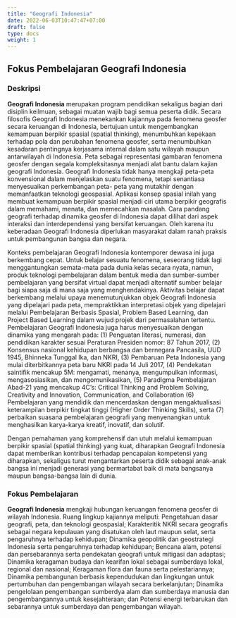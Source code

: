 ```yaml
---
title: "Geografi Indonesia"
date: 2022-06-03T10:47:47+07:00
draft: false
type: docs
weight: 1
---
```


## Fokus Pembelajaran Geografi Indonesia
### Deskripsi
**Geografi Indonesia** merupakan program pendidikan sekaligus bagian dari disiplin keilmuan, sebagai muatan wajib bagi semua peserta didik. Secara filosofis Geografi Indonesia menekankan kajiannya pada fenomena geosfer secara keruangan di Indonesia, bertujuan untuk mengembangkan kemampuan berpikir spasial (spatial thinking), menumbuhkan kepekaan terhadap pola dan perubahan fenomena geosfer, serta menumbuhkan kesadaran pentingnya kerjasama internal dalam satu wilayah maupun antarwilayah di Indonesia. Peta sebagai representasi gambaran fenomena geosfer dengan segala kompleksitasnya menjadi alat bantu dalam kajian geografi Indonesia. Geografi Indonesia tidak hanya mengkaji peta-peta konvensional dalam menjelaskan suatu fenomena, tetapi senantiasa menyesuaikan perkembangan peta- peta yang mutakhir dengan memanfaatkan teknologi geospasial. Aplikasi konsep spasial inilah yang membuat kemampuan berpikir spasial menjadi ciri utama berpikir geografis dalam memahami, menata, dan memecahkan masalah. Cara pandang geografi terhadap dinamika geosfer di Indonesia dapat dilihat dari aspek interaksi dan interdependensi yang bersifat keruangan. Oleh karena itu keberadaan Geografi Indonesia diperlukan masyarakat dalam ranah praksis untuk pembangunan bangsa dan negara.

Konteks pembelajaran Geografi Indonesia kontemporer dewasa ini juga berkembang cepat. Untuk belajar sesuatu fenomena, seseorang tidak lagi menggantungkan semata-mata pada dunia kelas secara nyata, namun, produk teknologi pembelajaran dalam bentuk media dan sumber-sumber pembelajaran yang bersifat virtual dapat menjadi alternatif sumber belajar bagi siapa saja di mana saja yang menghendakinya. Aktivitas belajar dapat berkembang melalui upaya menemutunjukkan objek Geografi Indonesia yang dipelajari pada peta, mempraktikkan interpretasi objek yang dipelajari melalui Pembelajaran Berbasis Spasial, Problem Based Learning, dan Project Based Learning dalam wujud projek dari permasalahan tertentu. Pembelajaran Geografi Indonesia juga harus menyesuaikan dengan dinamika yang mengarah pada: (1) Penguatan literasi, numerasi, dan pendidikan karakter sesuai Peraturan Presiden nomor: 87 Tahun 2017, (2) Konsensus nasional kehidupan berbangsa dan bernegara Pancasila, UUD 1945, Bhinneka Tunggal Ika, dan NKRI, (3) Pembaruan Peta Indonesia yang mulai diterbitkannya peta baru NKRI pada 14 Juli 2017, (4) Pendekatan saintifik mencakup 5M: mengamati, menanya, mengumpulkan informasi, mengasosiasikan, dan mengomunikasikan, (5) Paradigma Pembelajaran Abad-21 yang mencakup 4C’s: Critical Thinking and Problem Solving, Creativity and Innovation, Communication, and Collaboration (6) Pembelajaran yang mendidik dan mencerdaskan dengan mengaktualisasi keterampilan berpikir tingkat tinggi (Higher Order Thinking Skills), serta (7) perbaikan suasana pembelajaran geografi yang menyenangkan untuk menghasilkan karya-karya kreatif, inovatif, dan solutif.

Dengan pemahaman yang komprehensif dan utuh melalui kemampuan berpikir spasial (spatial thinking) yang kuat, diharapkan Geografi Indonesia dapat memberikan kontribusi terhadap pencapaian kompetensi yang diharapkan, sekaligus turut mengantarkan peserta didik sebagai anak-anak bangsa ini menjadi generasi yang bermartabat baik di mata bangsanya maupun bangsa-bangsa lain di dunia.

### Fokus Pembelajaran
**Geografi Indonesia** mengkaji hubungan keruangan fenomena geosfer di wilayah Indonesia. Ruang lingkup kajiannya meliputi: Pengetahuan dasar geografi, peta, dan teknologi geospasial; Karakteritik NKRI secara geografis sebagai negara kepulauan yang disatukan oleh laut maupun selat, serta pengaruhnya terhadap kehidupan; Dinamika geopolitik dan geostrategi Indonesia serta pengaruhnya terhadap kehidupan; Bencana alam, potensi dan persebarannya serta pendekatan geografi untuk mitigasi dan adaptasi; Dinamika keragaman budaya dan kearifan lokal sebagai sumberdaya lokal, regional dan nasional; Keragaman flora dan fauna serta pelestariannya; Dinamika pembangunan berbasis kependudukan dan lingkungan untuk pertumbuhan dan pengembangan wilayah secara berkelanjutan; Dinamika pengelolaan pengembangan sumberdya alam dan sumberdaya manusia dan pengembangannya untuk kesejahteraan; dan Potensi energi terbarukan dan sebarannya untuk sumberdaya dan pengembangan wilayah.